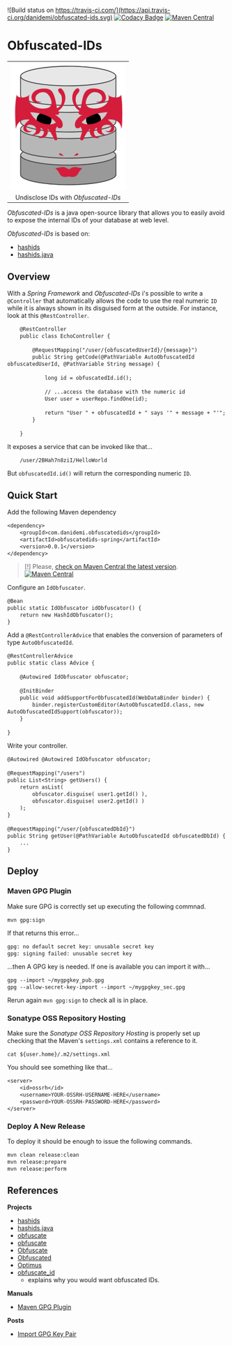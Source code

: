 
![Build status on https://travis-ci.com/](https://api.travis-ci.org/danidemi/obfuscated-ids.svg)
[![Codacy Badge](https://api.codacy.com/project/badge/Grade/c7d97eb70d0e4a3eb9dad3c9b5ff67ec)](https://www.codacy.com/app/demichelis/obfuscated-ids?utm_source=github.com&amp;utm_medium=referral&amp;utm_content=danidemi/obfuscated-ids&amp;utm_campaign=Badge_Grade)
[![Maven Central](https://maven-badges.herokuapp.com/maven-central/com.danidemi.obfuscatedids/obfuscatedids/badge.png)](https://maven-badges.herokuapp.com/maven-central/com.danidemi.obfuscatedids/obfuscatedids)

Obfuscated-IDs
==============

<p align="center">
    <table>
        <tr>
            <td align="center">
                <img src="https://raw.githubusercontent.com/danidemi/obfuscated-ids/master/logo.png" />
            </td>
        </tr>
        <tr>
            <td align="center">
                Undisclose IDs with <i>Obfuscated-IDs</i>
            </td>
        </tr>    
    </table>
</p>

_Obfuscated-IDs_ is a java open-source library that allows you to easily
avoid to expose the internal IDs of your database at web level.

_Obfuscated-IDs_ is based on: 
* [hashids](http://hashids.org/)
* [hashids.java](https://github.com/jiecao-fm/hashids-java)



Overview
--------

With a _Spring Framework_ and _Obfuscated-IDs_ i's possible to write a `@Controller`
that automatically allows the code to use the real numeric `ID` while it is always 
shown in its disguised form at the outside.
For instance, look at this `@RestController`.
 
        @RestController
        public class EchoController {

            @RequestMapping("/user/{obfuscatedUserId}/{message}")
            public String getCode(@PathVariable AutoObfuscatedId obfuscatedUserId, @PathVariable String message) {
                
                long id = obfuscatedId.id();
                
                // ...access the database with the numeric id
                User user = userRepo.findOne(id);
                
                return "User " + obfuscatedId + " says '" + message + "'";
            }

        }

It exposes a service that can be invoked like that...

        /user/2BHah7n8ziI/HelloWorld
        
But `obfuscatedId.id()` will return the corresponding numeric `ID`.



Quick Start
-----------

Add the following Maven dependency

    <dependency>
        <groupId>com.danidemi.obfuscatedids</groupId>
        <artifactId>obfuscatedids-spring</artifactId>
        <version>0.0.1</version>
    </dependency>
    
> [!] Please, [check on Maven Central the latest version](http://search.maven.org/#search%7Cga%7C1%7Cg%3A%22com.danidemi.obfuscatedids%22).
> [![Maven Central](https://maven-badges.herokuapp.com/maven-central/com.danidemi.obfuscatedids/obfuscatedids/badge.png)](https://maven-badges.herokuapp.com/maven-central/com.danidemi.obfuscatedids/obfuscatedids)
    
Configure an `IdObfuscator`. 

    @Bean
    public static IdObfuscator idObfuscator() {
        return new HashIdObfuscator();
    }
    
Add a `@RestControllerAdvice` that enables the conversion of parameters
 of type `AutoObfuscatedId`.

    @RestControllerAdvice
    public static class Advice {

        @Autowired IdObfuscator obfuscator;

        @InitBinder
        public void addSupportForObfuscatedId(WebDataBinder binder) {
            binder.registerCustomEditor(AutoObfuscatedId.class, new AutoObfuscatedIdSupport(obfuscator));
        }

    }
    
Write your controller.

    @Autowired @Autowired IdObfuscator obfuscator;

    @RequestMapping("/users")
    public List<String> getUsers() {
        return asList(
            obfuscator.disguise( user1.getId() ),
            obfuscator.disguise( user2.getId() )
        );
    }

    @RequestMapping("/user/{obfuscatedDbId}")
    public String getUser(@PathVariable AutoObfuscatedId obfuscatedDbId) {
        ...
    }


Deploy
------

### Maven GPG Plugin

Make sure GPG is correctly set up executing the following commnad.

    mvn gpg:sign
    
If that returns this error...

    gpg: no default secret key: unusable secret key
    gpg: signing failed: unusable secret key

...then A GPG key is needed. 
If one is available you can import it with...
    
    gpg --import ~/mygpgkey_pub.gpg
    gpg --allow-secret-key-import --import ~/mygpgkey_sec.gpg
    
Rerun again `mvn gpg:sign` to check all is in place.
    
    
    
### Sonatype OSS Repository Hosting

Make sure the _Sonatype OSS Repository Hosting_ is properly set up
checking that the Maven's `settings.xml` contains a reference to it. 

    cat ${user.home}/.m2/settings.xml

You should see something like that...

    <server>
        <id>ossrh</id>
        <username>YOUR-OSSRH-USERNAME-HERE</username>
        <password>YOUR-OSSRH-PASSWORD-HERE</password>
    </server>
    
    
    
### Deploy A New Release

To deploy it should be enough to issue the following commands.

    mvn clean release:clean 
    mvn release:prepare
    mvn release:perform



References
----------

__Projects__
* [hashids](http://hashids.org/)
* [hashids.java](https://github.com/jiecao-fm/hashids-java)
* [obfuscate](https://github.com/mguymon/obfuscate)
* [obfuscate](https://github.com/ternus/obfuscate)
* [Obfuscate](https://github.com/UseMuffin/Obfuscate)
* [Obfuscated](https://github.com/imnotquitejack/obfuscated)
* [Optimus](https://github.com/jenssegers/optimus)
* [obfuscate_id](https://github.com/namick/obfuscate_id)
    * explains why you would want obfuscated IDs.

__Manuals__
* [Maven GPG Plugin](https://maven.apache.org/plugins/maven-gpg-plugin/plugin-info.html)

__Posts__
* [Import GPG Key Pair](https://www.debuntu.org/how-to-importexport-gpg-key-pair/)